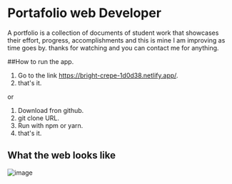 
# Portafolio web Developer 

A portfolio is a collection of documents of student work that showcases their effort, progress, accomplishments and this is mine I am improving as time goes by. thanks for watching and you can contact me for anything.

##How to run the app.
1. Go to the link https://bright-crepe-1d0d38.netlify.app/.
2. that's it.

or 

1. Download  fron github.
2. git clone URL.
3. Run with npm or yarn.
4. that's it.


## What the web looks like


![image](https://user-images.githubusercontent.com/63064991/172964256-3d31effd-e5a8-499c-8c13-5452e2b17e91.png)


